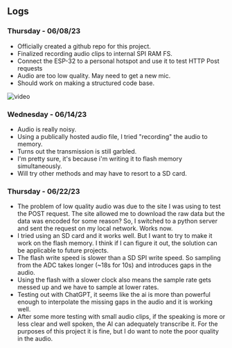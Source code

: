 ## **Logs**

### Thursday - 06/08/23
- Officially created a github repo for this project.
- Finalized recording audio clips to internal SPI RAM FS.
- Connect the ESP-32 to a personal hotspot and use it to test HTTP Post requests
- Audio are too low quality. May need to get a new mic.
- Should work on making a structured code base.

![video](https://github.com/MakerSpace-FRI-UTAustin/GPT-8ball/assets/55544605/a26528c3-20f4-483e-9b17-cfa84072ff38)


### Wednesday - 06/14/23
- Audio is really noisy.
- Using a publically hosted audio file, I tried "recording" the audio to memory.
- Turns out the transmission is still garbled. 
- I'm pretty sure, it's because i'm writing it to flash memory simultaneously.
- Will try other methods and may have to resort to a SD card. 

### Thursday - 06/22/23
- The problem of low quality audio was due to the site I was using to test the POST request. The site allowed me to download the raw data but the data was encoded for some reason? So, I switched to a python server and sent the request on my local network. Works now.
- I tried using an SD card and it works well. But I want to try to make it work on the flash memory. I think if I can figure it out, the solution can be applicable to future projects.
- The flash write speed is slower than a SD SPI write speed. So sampling from the ADC takes longer (~18s for 10s) and introduces gaps in the audio.
- Using the flash with a slower clock also means the sample rate gets messed up and we have to sample at lower rates.
- Testing out with ChatGPT, it seems like the ai is more than powerful enough to interpolate the missing gaps in the audio and it is working well.
- After some more testing with small audio clips, if the speaking is more or less clear and well spoken, the AI can adequately transcribe it. For the purposes of this project it is fine, but I do want to note the poor quality in the audio.

